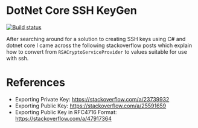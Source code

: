 # DotNet Core SSH KeyGen

[![Build status](https://ci.appveyor.com/api/projects/status/b0jfpp2jvslo3mj8?svg=true)](https://ci.appveyor.com/project/ShawInnes/sshkeygenerator)

After searching around for a solution to creating SSH keys using C# and dotnet core I came across the following stackoverflow posts which explain how to convert from `RSACryptoServiceProvider` to values suitable for use with ssh.

# References

- Exporting Private Key: https://stackoverflow.com/a/23739932
- Exporting Public Key: https://stackoverflow.com/a/25591659
- Exporting Public Key in RFC4716 Format: https://stackoverflow.com/a/47917364
